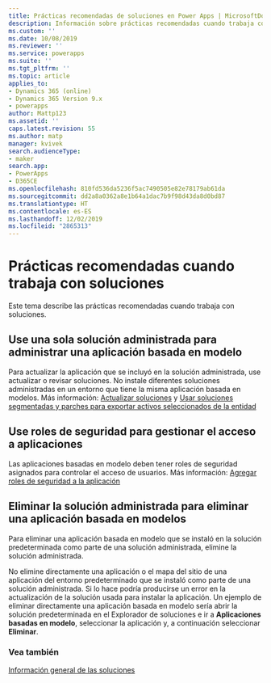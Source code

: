 ```yaml
---
title: Prácticas recomendadas de soluciones en Power Apps | MicrosoftDocs
description: Información sobre prácticas recomendadas cuando trabaja con soluciones
ms.custom: ''
ms.date: 10/08/2019
ms.reviewer: ''
ms.service: powerapps
ms.suite: ''
ms.tgt_pltfrm: ''
ms.topic: article
applies_to:
- Dynamics 365 (online)
- Dynamics 365 Version 9.x
- powerapps
author: Mattp123
ms.assetid: ''
caps.latest.revision: 55
ms.author: matp
manager: kvivek
search.audienceType:
- maker
search.app:
- PowerApps
- D365CE
ms.openlocfilehash: 810fd536da5236f5ac7490505e82e78179ab61da
ms.sourcegitcommit: dd2a8a0362a8e1b64a1dac7b9f98d43da8d0bd87
ms.translationtype: HT
ms.contentlocale: es-ES
ms.lasthandoff: 12/02/2019
ms.locfileid: "2865313"
---
```

# <a name="best-practices-when-working-with-solutions"></a>Prácticas recomendadas cuando trabaja con soluciones 
Este tema describe las prácticas recomendadas cuando trabaja con soluciones. 


## <a name="use-a-single-managed-solution-to-manage-a-model-driven-app"></a>Use una sola solución administrada para administrar una aplicación basada en modelo 
Para actualizar la aplicación que se incluyó en la solución administrada, use actualizar o revisar soluciones. No instale diferentes soluciones administradas en un entorno que tiene la misma aplicación basada en modelos. Más información: [Actualizar soluciones](import-update-export-solutions.md#update-solutions) y [Usar soluciones segmentadas y parches para exportar activos seleccionados de la entidad](use-segmented-solutions-patches-simplify-updates.md) 


## <a name="use-security-roles-to-manage-app-access"></a>Use roles de seguridad para gestionar el acceso a aplicaciones
Las aplicaciones basadas en modelo deben tener roles de seguridad asignados para controlar el acceso de usuarios. Más información: [Agregar roles de seguridad a la aplicación](../model-driven-apps/share-model-driven-app.md#add-security-roles-to-the-app) 

## <a name="delete-the-managed-solution-to-delete-a-model-driven-app"></a>Eliminar la solución administrada para eliminar una aplicación basada en modelos 
Para eliminar una aplicación basada en modelo que se instaló en la solución predeterminada como parte de una solución administrada, elimine la solución administrada. 

No elimine directamente una aplicación o el mapa del sitio de una aplicación del entorno predeterminado que se instaló como parte de una solución administrada. Si lo hace podría producirse un error en la actualización de la solución usada para instalar la aplicación. Un ejemplo de eliminar directamente una aplicación basada en modelo sería abrir la solución predeterminada en el Explorador de soluciones e ir a **Aplicaciones basadas en modelo**, seleccionar la aplicación y, a continuación seleccionar **Eliminar**.

### <a name="see-also"></a>Vea también
[Información general de las soluciones](solutions-overview.md)
